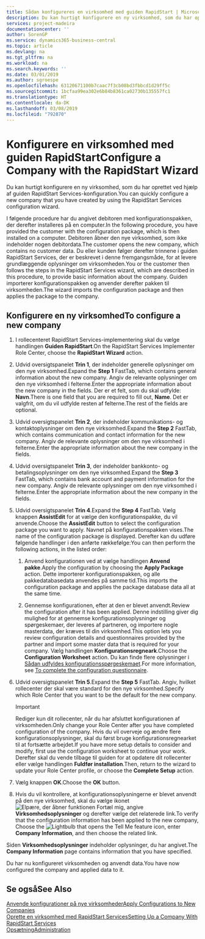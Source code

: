 ```yaml
---
title: Sådan konfigureres en virksomhed med guiden RapidStart | Microsoft Docs
description: Du kan hurtigt konfigurere en ny virksomhed, som du har oprettet ved hjælp af guiden RapidStart Services-konfiguration.
services: project-madeira
documentationcenter: ''
author: SorenGP
ms.service: dynamics365-business-central
ms.topic: article
ms.devlang: na
ms.tgt_pltfrm: na
ms.workload: na
ms.search.keywords: ''
ms.date: 03/01/2019
ms.author: sgroespe
ms.openlocfilehash: 63120671100b7caac7f3cb08bd3fbbcd1d29ff5c
ms.sourcegitcommit: 1bcfaa99ea302e6b84b8361ca02730b135557fc1
ms.translationtype: HT
ms.contentlocale: da-DK
ms.lasthandoff: 03/08/2019
ms.locfileid: "792870"
---
```

# <a name="configure-a-company-with-the-rapidstart-wizard"></a><span data-ttu-id="26f2c-103">Konfigurere en virksomhed med guiden RapidStart</span><span class="sxs-lookup"><span data-stu-id="26f2c-103">Configure a Company with the RapidStart Wizard</span></span>
<span data-ttu-id="26f2c-104">Du kan hurtigt konfigurere en ny virksomhed, som du har oprettet ved hjælp af guiden RapidStart Services-konfiguration.</span><span class="sxs-lookup"><span data-stu-id="26f2c-104">You can quickly configure a new company that you have created by using the RapidStart Services configuration wizard.</span></span>

<span data-ttu-id="26f2c-105">I følgende procedure har du angivet debitoren med konfigurationspakken, der derefter installeres på en computer.</span><span class="sxs-lookup"><span data-stu-id="26f2c-105">In the following procedure, you have provided the customer with the configuration package, which is then installed on a computer.</span></span> <span data-ttu-id="26f2c-106">Debitoren åbner den nye virksomhed, som ikke indeholder nogen debitordata.</span><span class="sxs-lookup"><span data-stu-id="26f2c-106">The customer opens the new company, which contains no customer data.</span></span> <span data-ttu-id="26f2c-107">Du eller kunden følger derefter trinnene i guiden RapidStart Services, der er beskrevet i denne fremgangsmåde, for at levere grundlæggende oplysninger om virksomheden.</span><span class="sxs-lookup"><span data-stu-id="26f2c-107">You or the customer then follows the steps in the RapidStart Services wizard, which are described in this procedure, to provide basic information about the company.</span></span> <span data-ttu-id="26f2c-108">Guiden importerer konfigurationspakken og anvender derefter pakken til virksomheden.</span><span class="sxs-lookup"><span data-stu-id="26f2c-108">The wizard imports the configuration package and then applies the package to the company.</span></span>  

## <a name="to-configure-a-new-company"></a><span data-ttu-id="26f2c-109">Konfigurere en ny virksomhed</span><span class="sxs-lookup"><span data-stu-id="26f2c-109">To configure a new company</span></span>  
1. <span data-ttu-id="26f2c-110">I rollecenteret RapidStart Services-implementering skal du vælge handlingen **Guiden RapidStart**.</span><span class="sxs-lookup"><span data-stu-id="26f2c-110">On the RapidStart Services Implementer Role Center, choose the **RapidStart Wizard** action.</span></span>  
2. <span data-ttu-id="26f2c-111">Udvid oversigtspanelet **Trin 1**, der indeholder generelle oplysninger om den nye virksomhed.</span><span class="sxs-lookup"><span data-stu-id="26f2c-111">Expand the **Step 1** FastTab, which contains general information about the new company.</span></span> <span data-ttu-id="26f2c-112">Angiv de relevante oplysninger om den nye virksomhed i felterne.</span><span class="sxs-lookup"><span data-stu-id="26f2c-112">Enter the appropriate information about the new company in the fields.</span></span> <span data-ttu-id="26f2c-113">Der er et felt, som du skal udfylde: **Navn**.</span><span class="sxs-lookup"><span data-stu-id="26f2c-113">There is one field that you are required to fill out, **Name**.</span></span> <span data-ttu-id="26f2c-114">Det er valgfrit, om du vil udfylde resten af felterne.</span><span class="sxs-lookup"><span data-stu-id="26f2c-114">The rest of the fields are optional.</span></span>  
3. <span data-ttu-id="26f2c-115">Udvid oversigtspanelet **Trin 2**, der indeholder kommunikations- og kontaktoplysninger om den nye virksomhed.</span><span class="sxs-lookup"><span data-stu-id="26f2c-115">Expand the **Step 2** FastTab, which contains communication and contact information for the new company.</span></span> <span data-ttu-id="26f2c-116">Angiv de relevante oplysninger om den nye virksomhed i felterne.</span><span class="sxs-lookup"><span data-stu-id="26f2c-116">Enter the appropriate information about the new company in the fields.</span></span>
4. <span data-ttu-id="26f2c-117">Udvid oversigtspanelet **Trin 3**, der indeholder bankkonto- og betalingsoplysninger om den nye virksomhed.</span><span class="sxs-lookup"><span data-stu-id="26f2c-117">Expand the **Step 3** FastTab, which contains bank account and payment information for the new company.</span></span> <span data-ttu-id="26f2c-118">Angiv de relevante oplysninger om den nye virksomhed i felterne.</span><span class="sxs-lookup"><span data-stu-id="26f2c-118">Enter the appropriate information about the new company in the fields.</span></span>  
5. <span data-ttu-id="26f2c-119">Udvid oversigtspanelet **Trin 4**.</span><span class="sxs-lookup"><span data-stu-id="26f2c-119">Expand the **Step 4** FastTab.</span></span> <span data-ttu-id="26f2c-120">Vælg knappen **AssistEdit** for at vælge den konfigurationspakke, du vil anvende.</span><span class="sxs-lookup"><span data-stu-id="26f2c-120">Choose the **AssistEdit** button to select the configuration package you want to apply.</span></span> <span data-ttu-id="26f2c-121">Navnet på konfigurationspakken vises.</span><span class="sxs-lookup"><span data-stu-id="26f2c-121">The name of the configuration package is displayed.</span></span> <span data-ttu-id="26f2c-122">Derefter kan du udføre følgende handlinger i den anførte rækkefølge:</span><span class="sxs-lookup"><span data-stu-id="26f2c-122">You can then perform the following actions, in the listed order:</span></span>  

    1. <span data-ttu-id="26f2c-123">Anvend konfigurationen ved at vælge handlingen **Anvend pakke**.</span><span class="sxs-lookup"><span data-stu-id="26f2c-123">Apply the configuration by choosing the **Apply Package** action.</span></span> <span data-ttu-id="26f2c-124">Dette importerer konfigurationspakken, og alle pakkedatabasedata anvendes på samme tid.</span><span class="sxs-lookup"><span data-stu-id="26f2c-124">This imports the configuration package and applies the package database data all at the same time.</span></span>  

    2. <span data-ttu-id="26f2c-125">Gennemse konfigurationen, efter at den er blevet anvendt.</span><span class="sxs-lookup"><span data-stu-id="26f2c-125">Review the configuration after it has been applied.</span></span> <span data-ttu-id="26f2c-126">Denne indstilling giver dig mulighed for at gennemse konfigurationsoplysninger og spørgeskemaer, der leveres af partneren, og importere nogle masterdata, der kræves til din virksomhed.</span><span class="sxs-lookup"><span data-stu-id="26f2c-126">This option lets you review configuration details and questionnaires provided by the partner and import some master data that is required for your company.</span></span> <span data-ttu-id="26f2c-127">Vælg handlingen **Konfigurationsregneark**.</span><span class="sxs-lookup"><span data-stu-id="26f2c-127">Choose the **Configuration Worksheet** action.</span></span> <span data-ttu-id="26f2c-128">Du kan finde flere oplysninger i [Sådan udfyldes konfigurationsspørgeskemaet](admin-gather-customer-setup-values.md#to-complete-the-configuration-questionnaire).</span><span class="sxs-lookup"><span data-stu-id="26f2c-128">For more information, see [To complete the configuration questionnaire](admin-gather-customer-setup-values.md#to-complete-the-configuration-questionnaire).</span></span>  

6. <span data-ttu-id="26f2c-129">Udvid oversigtspanelet **Trin 5**.</span><span class="sxs-lookup"><span data-stu-id="26f2c-129">Expand the **Step 5** FastTab.</span></span> <span data-ttu-id="26f2c-130">Angiv, hvilket rollecenter der skal være standard for den nye virksomhed.</span><span class="sxs-lookup"><span data-stu-id="26f2c-130">Specify which Role Center that you want to be the default for the new company.</span></span>  

    > [!IMPORTANT]  
    >  <span data-ttu-id="26f2c-131">Rediger kun dit rollecenter, når du har afsluttet konfigurationen af virksomheden.</span><span class="sxs-lookup"><span data-stu-id="26f2c-131">Only change your Role Center after you have completed configuration of the company.</span></span> <span data-ttu-id="26f2c-132">Hvis du vil overveje og ændre flere konfigurationsoplysninger, skal du først bruge konfigurationsregnearket til at fortsætte arbejdet.</span><span class="sxs-lookup"><span data-stu-id="26f2c-132">If you have more setup details to consider and modify, first use the configuration worksheet to continue your work.</span></span> <span data-ttu-id="26f2c-133">Derefter skal du vende tilbage til guiden for at opdatere dit rollecenter eller vælge handlingen **Fuldfør installation**.</span><span class="sxs-lookup"><span data-stu-id="26f2c-133">Then, return to the wizard to update your Role Center profile, or choose the **Complete Setup** action.</span></span>

7. <span data-ttu-id="26f2c-134">Vælg knappen **OK**.</span><span class="sxs-lookup"><span data-stu-id="26f2c-134">Choose the **OK** button.</span></span>  
8. <span data-ttu-id="26f2c-135">Hvis du vil kontrollere, at konfigurationsoplysningerne er blevet anvendt på den nye virksomhed, skal du vælge ikonet ![Elpære, der åbner funktionen Fortæl mig](media/ui-search/search_small.png "Fortæl mig, hvad du vil foretage dig"), angive **Virksomhedsoplysninger** og derefter vælge det relaterede link.</span><span class="sxs-lookup"><span data-stu-id="26f2c-135">To verify that the configuration information has been applied to the new company, Choose the ![Lightbulb that opens the Tell Me feature](media/ui-search/search_small.png "Tell me what you want to do") icon, enter **Company Information**, and then choose the related link.</span></span>

<span data-ttu-id="26f2c-136">Siden **Virksomhedsoplysninger** indeholder oplysninger, du har angivet.</span><span class="sxs-lookup"><span data-stu-id="26f2c-136">The **Company Information** page contains information that you have specified.</span></span>   

<span data-ttu-id="26f2c-137">Du har nu konfigureret virksomheden og anvendt data.</span><span class="sxs-lookup"><span data-stu-id="26f2c-137">You have now configured the company and applied data to it.</span></span>  

## <a name="see-also"></a><span data-ttu-id="26f2c-138">Se også</span><span class="sxs-lookup"><span data-stu-id="26f2c-138">See Also</span></span>  
[<span data-ttu-id="26f2c-139">Anvende konfigurationer på nye virksomheder</span><span class="sxs-lookup"><span data-stu-id="26f2c-139">Apply Configurations to New Companies</span></span>](admin-apply-configuration-to-new-companies.md)  
[<span data-ttu-id="26f2c-140">Oprette en virksomhed med RapidStart Services</span><span class="sxs-lookup"><span data-stu-id="26f2c-140">Setting Up a Company With RapidStart Services</span></span>](admin-set-up-a-company-with-rapidstart.md)  
[<span data-ttu-id="26f2c-141">Opsætning</span><span class="sxs-lookup"><span data-stu-id="26f2c-141">Administration</span></span>](admin-setup-and-administration.md)
